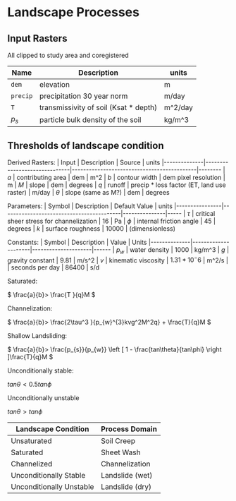 # Landscape Processes

## Input Rasters

All clipped to study area and coregistered 

| Name             | Description                           | units
|------------------|---------------------------------------|------
| `dem`            | elevation                             | m
| `precip`         | precipitation 30 year norm            | m/day
| `T`              | transmissivity of soil (Ksat * depth) | m^2/day
| $`p_{s}`$        | particle bulk density of the soil     | kg/m^3

## Thresholds of landscape condition

Derived Rasters:
| Input        | Description                  | Source                                     | units
|--------------|------------------------------|--------------------------------------------|--------
| $` a `$      | contributing area            | dem                                        | m^2
| $` b `$      | contour width                | dem pixel resolution                       | m
| $` M `$      | slope                        | dem                                        | degrees
| $` q `$      | runoff                       | precip * loss factor (ET, land use raster) | m/day
| $` \theta `$ | slope (same as M?)           | dem                                        | degrees

Parameters:
| Symbol         | Description                              | Default Value | units 
|----------------|------------------------------------------|---------------|-----
| $` \tau `$     | critical sheer stress for channelization | 16            | Pa
| $` \phi `$     | internal friction angle                  | 45            | degrees
| $` k `$        | surface roughness                        | 10000         | (dimensionless)

Constants:
|  Symbol      | Description         | Value               | Units
|--------------|---------------------|---------------------|------
|  $` p_{w} `$ | water density       | 1000                | kg/m^3
|  $` g `$     | gravity constant    | 9.81                | m/s^2
|  $` v `$     | kinematic viscosity | $` 1.31 * 10 ^-6 `$ | m^2/s
|              | seconds per day     |  86400              | s/d

Saturated:

$` \frac{a}{b}> \frac{T }{q}M `$

Channelization:

$` \frac{a}{b}> \frac{2\tau^3 }{p_{w}^{3}kvg^2M^2q} + \frac{T}{q}M `$

Shallow Landsliding:

$` \frac{a}{b}> \frac{p_{s}}{p_{w}} \left [ 1 - \frac{tan\theta}{tan\phi}   \right ]\frac{T}{q}M `$

Unconditionally stable:

$` tan\theta < 0.5 tan\phi `$

Unconditionally unstable

$` tan\theta > tan\phi `$


| Landscape Condition       | Process Domain  |
|---------------------------|-----------------|
| Unsaturated               | Soil Creep      |
| Saturated                 | Sheet Wash      |
| Channelized               | Channelization  |
| Unconditionally Stable    | Landslide (wet) |
| Unconditionally Unstable  | Landslide (dry) |
